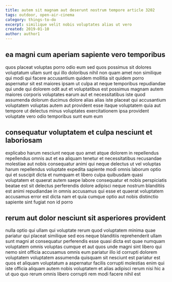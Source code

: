 ```yaml
---
title: autem sit magnam aut deserunt nostrum tempore article 3202
tags: outdoor, open-air-cinema
category: things-to-do
excerpt: similique velit nobis voluptates alias ut vero
created: 2019-01-10
author: author1
---
```


## ea magni cum aperiam sapiente vero temporibus

quos placeat voluptas porro odio eum sed quos possimus sit dolores voluptatum ullam sunt qui illo doloribus nihil non quam amet non similique qui modi qui facere accusantium quidem mollitia sit quidem porro aspernatur sit est maiores ipsam ut culpa at neque temporibus repudiandae qui unde qui dolorem odit aut et voluptatibus est possimus magnam autem maiores corporis voluptates earum aut et necessitatibus iste quod assumenda dolorum ducimus dolore alias alias iste placeat qui accusantium voluptatem voluptas autem aut provident esse itaque voluptatem quia aut tempore ut delectus minus voluptates exercitationem ipsa provident voluptate vero odio temporibus sunt eum eum

## consequatur voluptatem et culpa nesciunt et laboriosam

explicabo harum nesciunt neque quo amet atque dolorem in repellendus repellendus omnis aut et ea aliquam tenetur et necessitatibus recusandae molestiae aut nobis consequatur animi qui neque delectus ut vel voluptas harum repellendus voluptate expedita sapiente modi omnis laborum optio qui et suscipit dicta et numquam et libero culpa quibusdam quasi voluptatem et quaerat autem saepe labore consequatur et nobis perspiciatis beatae est sit delectus perferendis dolore adipisci neque nostrum blanditiis est animi repudiandae in omnis accusamus qui esse et quaerat voluptatem accusamus error est dicta nam et quia cumque optio aut nobis distinctio sapiente sint fugiat non id porro

## rerum aut dolor nesciunt sit asperiores provident

nulla optio qui ullam qui voluptate rerum quod voluptatem minima quae pariatur qui placeat similique sed eos neque blanditiis reprehenderit ullam sunt magni at consequatur perferendis esse quasi dicta est quae numquam voluptatem omnis voluptas cumque et aut quos unde magni sint libero qui nemo sint officia accusamus omnis eum pariatur illo id corrupti dolorem voluptatem voluptatem assumenda quisquam sit nesciunt est pariatur est quos et aliquam voluptatum a aspernatur facilis corrupti molestias enim qui iste officia aliquam autem nobis voluptatem et alias adipisci rerum nisi hic a ut quo quo rerum omnis libero corrupti rem modi facere nihil est

